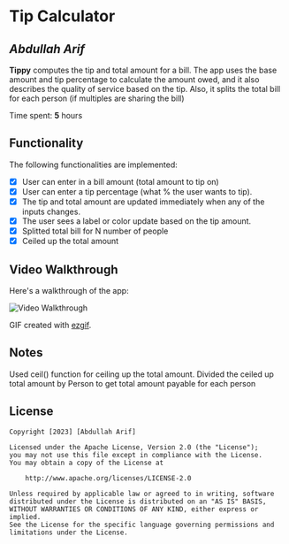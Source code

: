 # Tip Calculator

## *Abdullah Arif*

**Tippy** computes the tip and total amount for a bill. The app uses the base amount and tip percentage to calculate the amount owed, and it also describes the quality of service based on the tip. Also, it splits the total bill for each person (if multiples are sharing the bill)

Time spent: **5** hours

## Functionality

The following functionalities are implemented:

* [x] User can enter in a bill amount (total amount to tip on)
* [x] User can enter a tip percentage (what % the user wants to tip).
* [x] The tip and total amount are updated immediately when any of the inputs changes.
* [x] The user sees a label or color update based on the tip amount.
* [x] Splitted total bill for N number of people
* [x] Ceiled up the total amount

## Video Walkthrough

Here's a walkthrough of the app:

<img src='https://im4.ezgif.com/tmp/ezgif-4-7c87608aa2.gif' title='Video Walkthrough' width='' alt='Video Walkthrough' />

GIF created with [ezgif](https://ezgif.com/).

## Notes

Used ceil() function for ceiling up the total amount. Divided the ceiled up total amount by Person to get total amount payable for each person

## License

    Copyright [2023] [Abdullah Arif]

    Licensed under the Apache License, Version 2.0 (the "License");
    you may not use this file except in compliance with the License.
    You may obtain a copy of the License at

        http://www.apache.org/licenses/LICENSE-2.0

    Unless required by applicable law or agreed to in writing, software
    distributed under the License is distributed on an "AS IS" BASIS,
    WITHOUT WARRANTIES OR CONDITIONS OF ANY KIND, either express or implied.
    See the License for the specific language governing permissions and
    limitations under the License.